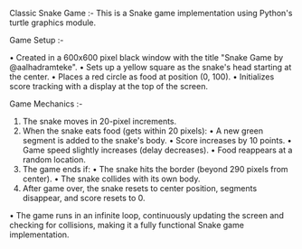 Classic Snake Game :- This is a Snake game implementation using Python's turtle graphics module.

Game Setup :- 

• Created in a 600x600 pixel black window with the title "Snake Game by @aalhadramteke".
• Sets up a yellow square as the snake's head starting at the center.
• Places a red circle as food at position (0, 100).
• Initializes score tracking with a display at the top of the screen.

Game Mechanics :-

1) The snake moves in 20-pixel increments.
2) When the snake eats food (gets within 20 pixels):
• A new green segment is added to the snake's body.
• Score increases by 10 points.
• Game speed slightly increases (delay decreases).
• Food reappears at a random location.
3) The game ends if:
• The snake hits the border (beyond 290 pixels from center).
• The snake collides with its own body.
4) After game over, the snake resets to center position, segments disappear, and score resets to 0.

• The game runs in an infinite loop, continuously updating the screen and checking for collisions, making it a fully functional Snake game implementation.
